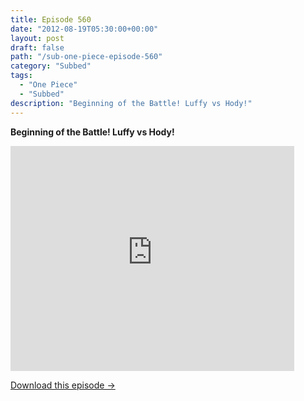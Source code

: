 ```yaml
---
title: Episode 560
date: "2012-08-19T05:30:00+00:00"
layout: post
draft: false
path: "/sub-one-piece-episode-560"
category: "Subbed"
tags:
  - "One Piece"
  - "Subbed"
description: "Beginning of the Battle! Luffy vs Hody!"
---
```


**Beginning of the Battle! Luffy vs Hody!**

<iframe width="640" height="360" src="https://www.rapidvideo.com/e/G6FRPFCX85" frameborder="0" marginwidth=0 marginheight=0 scrolling=no allowfullscreen style="max-width:90%;"></iframe>

<a href="http://ouo.io/qs/eCodkFEQ?s=https://www.rapidvideo.com/d/G6FRPFCX85" class="styled_a">Download this episode →</a>

